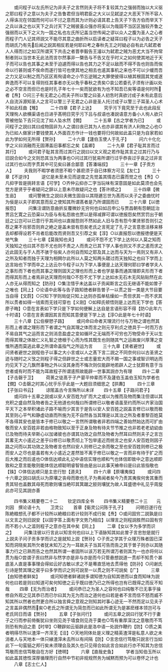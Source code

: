 <!-- { "loadSidebar": true } -->
　　或问程子以左氏所记为非夫子之言然则夫子将不复较其力之强弱而独以大义驱之耶曰程子之意以为夫子之告鲁君但当明君臣之大义以见弑逆之大恶天下所不容人人得诛况在邻国而何可以不讨之意而其为计则必请其君上告天子下告方伯而举天下之兵以诛之也以天下之兵讨天下之贼彼虽众强亦将奚以为哉固不当区区独较齐鲁之强弱而以天下之义为一国之私也左氏所记盖当世传闻之谬以众人之腹为圣人之心者而程子门人记其师説又不能尽其意之曲折所以启读者之疑耳曰程子以为必告之天子而胡氏乃有先后闻之説其相反若是何耶曰考之春秋先王之时疑必自有此凡弑君者人人得而讨之如汉所谓天下共击之者晋李毅告王濬以为弑君之贼为恶尤大当不拘常制者则以当世本无此法而言尔然事非一槩告与不告又在乎时义之如何使其地近于天子而可以告也其事之未至于迫遽而得以告也其力之不足以敌而不得不告也则告而俟命以行甚则或不俟命而遂行皆可也使其地之相去也逺其事机之来也不可以少缓而吾之力又足以制之而乃区区焉徇请命之小节忘逆贼之大罪使彼得以植其根固其党或遂奔逸而不可以复得则任其事者亦无以免乎春秋之责矣○哀公若委孔子须有计画以处之必不空言而但已也是时孔子年七十一矣而犹欲有为也不知吾已矣等语是何时所者【焘】○问三子有无君之心而夫子所以警之曰圣人初吿时真欲讨成子未有此意后人自流泝源知圣人之言可以警三子无君之心非是圣人托讨成子以警三子耳圣人心术不如此枉曲【雉】
　　二十四章【君子上达】
　　究乎污下竟究至于此也此段反天理徇人欲横渠语也日进乎髙明日究乎污下吕与叔语也凑説语意方备小人徇人欲只管被他坠下去只见沈了如人坠水然【僩】
　　二十五章【古之学者为已】
　　或问程子之説曰其曰成物固非为人之谓曰丧已其为人也亦非谓其有济人利物之心也○为已如人做家计要钱使其人外面百方作计一钱也要将归何故如此盖只是为自家若如此为学如何无所得【贺孙】
　　二十六章【蘧伯玉使人于孔子】
　　问六十化化字之义曰消融而无固滞盖旧事都忘之矣【盖卿】
　　二十九章【君子耻其言而过其行】
　　或问君子耻其言而过其行之説曰以文义观之若作耻其言之过其行乃与旧説合如今之文则恐其当为两事也○问过其行犹易所谓行过乎恭丧过乎哀之过非言过其行也以而字贯其中可见矣曰甚合鄙意【答潘端叔】
　　三十一章【子贡方人】
　　夫我则不暇学者须思不暇个甚麽须于自已体察方可见【友仁】
　　三十章【不逆诈】
　　逆亿是未至未见而逆度之先觉盖其情态已露而觉之也【焘】○凡抑字皆是挑转言语【可学】○齐仲云抑亦二字当玩味有深意固是如此莫须也会先觉方是贤乎乎者疑问之辞以上意未尽故疑问之也【答许顺之】
　　三十四章【微生亩】
　　或问警微生之説曰夫微生固自以其隠遯忘世为髙而以夫子之委曲忧时为佞是以夫子即其意而反之使知其所谓髙者是乃所谓固而已
　　三十六章【以徳报怨】
　　问集注谓防意曲折反覆微妙无穷何也曰如吕申公与贾昌朝有怨朝廷治贾吕乞寛之云恐渠以为臣与有私怨故也贾以是得减罪可谓以徳报怨矣然赏罚出于朝廷之公岂可以已意行乎其间也以直报怨则不然如此人旧与吾有怨今果贤邪吾则引之荐之果不肖邪吾则弃之絶之是盖未尝有怨矣老氏之言死定了孔子之言意思活移来移去却都得设若不肖者后能改而贤则吾又引荐之矣【淳】○以直报怨以徳报徳便是天地气象
　　三十七章【莫我知也夫】
　　或问不怨不尤下学上达何以人莫之知而天独知之也曰其不怨不尤也则不责之人而责之已其下学人事也则又不求之逺而求之近此固无与于人而不骇于俗矣人亦何自而知之耶及其上达而与天为一焉则又有非人之所及知者而独于天理为相闗尔此所以人莫之知两头蹉过而天独知之也曰下学而上达言始也下学而卒之上达云尔今程子以为下学人事便是上达天理何耶曰学者学夫人之事形而下者也而其事之理则固天之理也形而上者也学是事而通其理即夫形而下者而得其形而上者焉非达天理而何哉○不怨不尤下学上达如水无石木无风贴贴然在此人亦无从得而知之【防孙】○集注惜乎未达盖以子贡闻斯言之后无继语不能如曽子之唯也【同上】○论语中此等与告子路知徳者鲜告曽子一以贯之皆一类是大节目要当自得【文蔚】○只知下学则局促只知上达则亦孤单枯燥如一贯但求其一而不求其所以贯者如得一钱索而无钱可穿也【义刚】○如释氏顿悟则是上达而无下学也【答廖子晦】○意在言表如下学只是下学如何便解上达自是言语形容不得【防○此年六十时语】○意在言表谓因其言而知其意便是下学上达【淳○此是年七十时语】
　　三十八章【公伯竂愬子路】
　　或问命曰命者天理流行付与万物之谓也然其形而上者谓之理形而下者谓之气自其理之体而言之则元亨利贞之徳具于一时而万古不易自其气之运而言之则消息盈虚之变如循环之无端而不可穷也万物受命于天以生而得其理之体故仁义礼智之徳根于心而为性其既生也则随其气之运故废兴厚薄之变惟所遇而莫逃此章之所谓命盖指气之所运为言
　　三十九章【贤者避世】
　　或问贤者避世之説程伯子以事之大小言或以人之髙下言二説之不同奈何曰以古圣贤之迹与随时之义攷之则程子得之但辟世之士或志量宏大而不屑一国之事或智识明达而灼见天下之几飘然事物之外以没其身而不悔次则仅能辟地若辟人之士犹颇有意于当世者或有时而不能为耳故程子所谓逺照故能辟一世事其説亦为有理
　　四十二章【子击磬于卫】
　　荷蒉之徒髙于子产晏平仲辈而不及蘧伯玉盖伯玉知为学者也【僩】○击磬之时其心忧乎乐乎此是一大题目须细思之【拱夀】
　　四十三章【子张曰书云】
　　谅隂盖古今言殊所以未详
　　四十五章【子路问君子】
　　或问四十五章之説或以安人安百姓为扩而大之或以为推而及物而集注但谓以其充积之盛自然及物者告之无他道也何哉曰所谓修已以敬者语虽至约而所以齐家治国平天下之本举积诸此子路不喻而少其言于是告以安人安百姓之説盖言修已以敬而极其至则心平气和静虚动直而所施为无不自然各当其理是以其治之所及者羣黎百姓莫不各得其安也是皆本于修已以敬之一言然所谓敬者非若四端之善始然始达而可扩由敬而安人安百姓非若由格物致知以至于正身及物有待夫节节推之也非若老老幼幼由已及物而待夫举斯心以加诸彼也亦谓其功效之自然及物者为然耳曰然则夫子之言岂其畧无大小逺近之差乎曰修已以敬贯彻上下包举逺近而统言之也安人安百姓则因子路之问而以其功效之及物者言也然曰安人则修已之余而敬之至也安百姓则修已之极而安人之尽也是虽若有大小逺近之差然皆不离于修已以敬之一言而非有待于扩之而后大推之而后逺也○体信达顺此礼记中语信实理也顺和气也体信即致中之意达顺即致和之意言能敬则能体信达顺聪明睿智皆由是出以此事天飨帝曰是曰此皆指敬也【铢】○体信达顺只是主忠行恕【道夫】
　　四十六章【原壤夷俟】
　　或问四十六章之説曰胡氏以为原壤之丧母而歌也孔子为弗闻者矣今乃责其夷俟何舍其重而责其轻也盖数其母死而歌则壤当絶叩其箕踞之胫则壤犹为故人耳盛徳中礼见乎周旋此亦可见其説亦善



　　四书集义精要卷二十二
　　钦定四库全书
　　四书集义精要卷二十三　　元　刘因　撰论语十九
　　卫灵公
　　首章【衞灵公问陈于孔子】
　　问明日遂行在陈絶粮想孔子都不计较所以絶粮曰若计较则不成行矣【焘】○或问固穷二説孰是曰以文言之则旧説安【以固字答上面有字文势乃相应】以理言之则程説胜然曰固有穷而不若小人之滥则程子之意亦在其中矣【同上】
　　二章【女以予为多学而识之】
　　问集注彼以行言此以知言何也曰以上下语脉知其如此曽子言忠恕是就行上説夫子问子贡多学而识之是就知上説【贺孙】○子贡之学其于众理万殊者固已深知而洞晓矣其所欠者犹未知万之为一耳故夫子当其可告而告之其于曽子则亦以其随事力行之已熟而告之也然其所谓一者固所以该万若无所谓万者则其为一也亦将何以贯为哉○尝谓子贡曰然非与然字亦是非与亦是而今只管悬想説道一贯却不知贯个甚底圣人直是事事理会得如云好古敏以求之不是蓦直恁地去贯得他【防孙】○问谢氏引诗是赞其理之密乎曰多学而识之则可説至一以贯之则不可説矣【广】
　　三章【由知徳者鲜矣】
　　或问知徳者鲜诸説多谓知徳为自知其徳而以食而知味为説何也曰若是则曰知道可矣何知徳之云乎既曰徳乃已之所得也岂有已既得之而反不知哉
　　四章【无为而治者】
　　或问恭已之为圣人之容何也曰纯敬不已无事乎操修自外观之见其恭已而已尔曰其为无为而治之道何也曰若是者不言而信不怒而威不知其所以然者也然更合所以独言舜之意观之则知其时事心迹无一不然而足以见夫子之言盖非偶然而矣○老氏之所谓无为简忽而已如此所谓无为是甚麽様本领岂可与老氏同日而语【贺孙】
　　五章【子张问行】
　　或问五章之説曰行犹不行于妻子之行而参前倚衡犹曰坐则见尧于墙食则见尧于羮也○笃有重厚深沈之意敬而不笃则恐有拘迫之患【时举】○鞭辟如云驱辟此是洛中语一处説作鞭约【防】○质之美者明得尽所以渣滓一齐浑无【洽】○天地同体处是义理之精英渣滓是私意人欲之未消者人与天地本一体只縁渣滓未去所以有间隔【防】○言忠信行笃敬只説言行当如此下一句蛮貊之邦行矣未须理会及其久也只见得合如此言合如此行亦不知其为忠信笃敬而忠信笃敬自在方好【徳明】
　　六章【直哉史鱼】
　　学者当知伯玉所以如此盖其徳性深厚循理而行自然中节初非规规然务为缄黙而预为可以卷怀之计也
　　八章【志士仁人】
